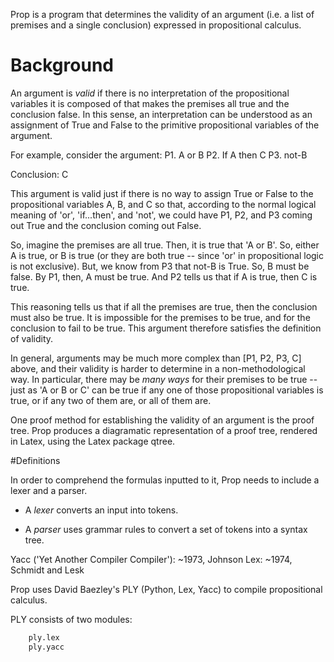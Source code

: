 Prop is a program that determines the validity of an argument (i.e. a list of premises and a single conclusion) expressed in propositional calculus.

# Background

An argument is *valid* if there is no interpretation of the propositional variables it is composed of that makes the premises all true and the conclusion false. In this sense, an interpretation can be understood as an assignment of True and False to the primitive propositional variables of the argument.


For example, consider the argument:
P1. A or B
P2. If A then C
P3. not-B

Conclusion: C

This argument is valid just if there is no way to assign True or False to the propositional variables A, B, and C so that, according to the normal logical meaning of 'or', 'if...then', and 'not', we could have P1, P2, and P3 coming out True and the conclusion coming out False.

So, imagine the premises are all true. Then, it is true that 'A or B'. So, either A is true, or B is true (or they are both true -- since 'or' in propositional logic is not exclusive). But, we know from P3 that not-B is True. So, B must be false. By P1, then, A must be true. And P2 tells us that if A is true, then C is true.

This reasoning tells us that if all the premises are true, then the conclusion must also be true. It is impossible for the premises to be true, and for the conclusion to fail to be true. This argument therefore satisfies the definition of validity.
 
In general, arguments may be much more complex than [P1, P2, P3, C] above, and their validity is harder to determine in a non-methodological way. In particular, there may be _many ways_ for their premises to be true -- just as 'A or B or C' can be true if any one of those propositional variables is true, or if any two of them are, or all of them are.

One proof method for establishing the validity of an argument is the proof tree. Prop produces a diagramatic representation of a proof tree, rendered in Latex, using the Latex package qtree.


#Definitions

In order to comprehend the formulas inputted to it, Prop needs to include a lexer and a parser. 

* A *lexer* converts an input into tokens.

* A *parser* uses grammar rules to convert a set of tokens into a syntax tree. 

Yacc ('Yet Another Compiler Compiler'): ~1973, Johnson
Lex: ~1974, Schmidt and Lesk

Prop uses David Baezley's PLY (Python, Lex, Yacc) to compile propositional calculus.

PLY consists of two modules:

```python
	ply.lex
	ply.yacc
``` 
